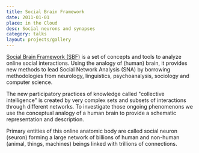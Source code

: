 ```yaml
---
title: Social Brain Framework
date: 2011-01-01
place: in the Cloud
desc: Social neurons and synapses
category: talks
layout: projects/gallery
---
```


[Social Brain Framework (SBF)](https://github.com/sharismlab/social-brain-framework) is a set of concepts and tools to analyze online social interactions. Using the analogy of (human) brain, it provides new methods to lead Social Network Analysis (SNA) by borrowing methodologies from neurology, linguistics, psychoanalysis, sociology and computer science.

The new participatory practices of knowledge called "collective intelligence" is created  by very complex sets and subsets of interactions through different networks. To investigate those ongoing phenomenons we use the conceptual analogy of a human brain to provide a schematic representation and description.

Primary entities of this online anatomic body are called social neuron (seuron) forming a large network of billions of human and non-human (animal, things, machines) beings linked with trillions of connections.
